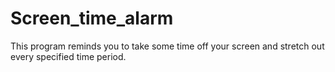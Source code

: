 # Screen_time_alarm
This program reminds you to take some time off your screen and stretch out every specified time period.
